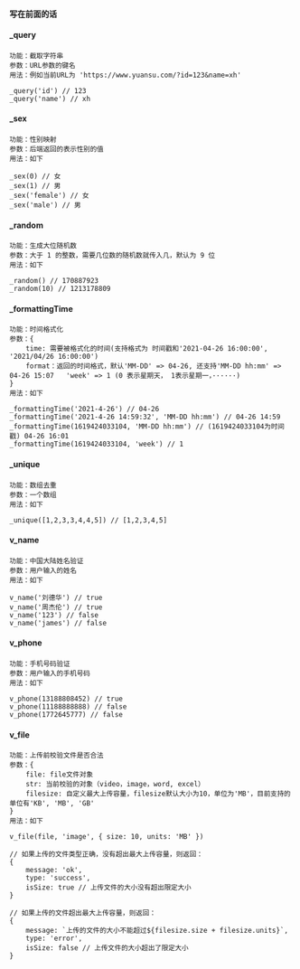 #### 写在前面的话

#### _query
    功能：截取字符串
    参数：URL参数的键名
    用法：例如当前URL为 'https://www.yuansu.com/?id=123&name=xh'
```
_query('id') // 123
_query('name') // xh
```

#### _sex
    功能：性别映射
    参数：后端返回的表示性别的值
    用法：如下
```
_sex(0) // 女
_sex(1) // 男
_sex('female') // 女
_sex('male') // 男
```

#### _random
    功能：生成大位随机数
    参数：大于 1 的整数，需要几位数的随机数就传入几，默认为 9 位
    用法：如下
```
_random() // 170887923
_random(10) // 1213178809
```

#### _formattingTime
    功能：时间格式化
    参数：{
        time: 需要被格式化的时间(支持格式为 时间戳和'2021-04-26 16:00:00', '2021/04/26 16:00:00')
        format：返回的时间格式，默认'MM-DD' => 04-26, 还支持'MM-DD hh:mm' => 04-26 15:07   'week' => 1 (0 表示星期天， 1表示星期一，······)
    }
    用法：如下
```
_formattingTime('2021-4-26') // 04-26
_formattingTime('2021-4-26 14:59:32', 'MM-DD hh:mm') // 04-26 14:59
_formattingTime(1619424033104, 'MM-DD hh:mm') // (1619424033104为时间戳) 04-26 16:01
_formattingTime(1619424033104, 'week') // 1
```

#### _unique
    功能：数组去重
    参数：一个数组
    用法：如下
```
_unique([1,2,3,3,4,4,5]) // [1,2,3,4,5]
```

#### v_name
    功能：中国大陆姓名验证
    参数：用户输入的姓名
    用法：如下
```
v_name('刘德华') // true
v_name('周杰伦') // true
v_name('123') // false
v_name('james') // false
```

#### v_phone
    功能：手机号码验证
    参数：用户输入的手机号码
    用法：如下
```
v_phone(13188808452) // true
v_phone(11188888888) // false
v_phone(1772645777) // false
```

#### v_file
    功能：上传前校验文件是否合法
    参数：{
        file: file文件对象
        str: 当前校验的对象（video，image，word, excel）
        filesize: 自定义最大上传容量，filesize默认大小为10，单位为'MB'，目前支持的单位有'KB', 'MB', 'GB'
    }
    用法：如下
```
v_file(file, 'image', { size: 10, units: 'MB' })

// 如果上传的文件类型正确，没有超出最大上传容量，则返回：
{
    message: 'ok',
    type: 'success',
    isSize: true // 上传文件的大小没有超出限定大小
}

// 如果上传的文件超出最大上传容量，则返回：
{
    message: `上传的文件的大小不能超过${filesize.size + filesize.units}`,
    type: 'error',
    isSize: false // 上传文件的大小超出了限定大小
}
```